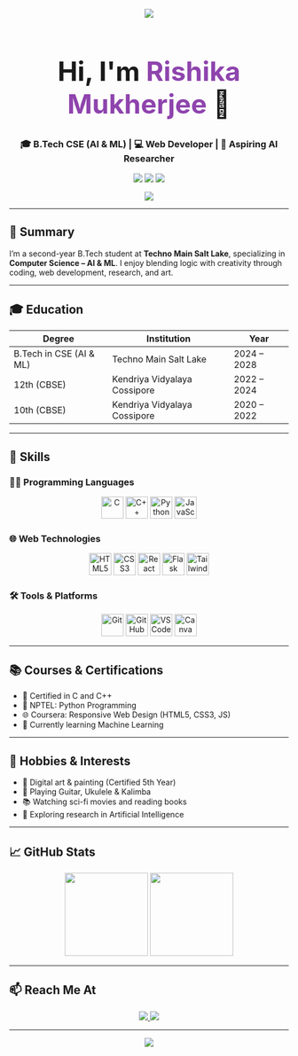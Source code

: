 <!-- Top Wave Banner -->
<p align="center">
  <img src="https://capsule-render.vercel.app/api?type=waving&color=8e44ad&height=120&section=header"/>
</p>

<!-- Name & Title -->
<h1 align="center" style="font-size: 3rem;">Hi, I'm <span style="color:#8e44ad;">Rishika Mukherjee</span> 👋</h1>

<h3 align="center">🎓 B.Tech CSE (AI & ML) | 💻 Web Developer | 🧠 Aspiring AI Researcher</h3>

<!-- Badges -->
<p align="center">
  <img src="https://img.shields.io/badge/AI%20Enthusiast-6c5ce7?style=for-the-badge&logo=openai&logoColor=white" />
  <img src="https://img.shields.io/badge/Web%20Dev-00cec9?style=for-the-badge&logo=javascript&logoColor=white" />
  <img src="https://img.shields.io/badge/Coding%20Learner-f39c12?style=for-the-badge&logo=python&logoColor=white" />
</p>

<!-- Bottom Wave Banner -->
<p align="center">
  <img src="https://capsule-render.vercel.app/api?type=waving&color=8e44ad&height=80&section=footer"/>
</p>

---

## 🧾 Summary

I’m a second-year B.Tech student at **Techno Main Salt Lake**, specializing in **Computer Science – AI & ML**. I enjoy blending logic with creativity through coding, web development, research, and art.

---

## 🎓 Education

| Degree                     | Institution                   | Year        |
|---------------------------|-------------------------------|-------------|
| B.Tech in CSE (AI & ML)   | Techno Main Salt Lake         | 2024 – 2028 |
| 12th (CBSE)               | Kendriya Vidyalaya Cossipore  | 2022 – 2024 |
| 10th (CBSE)               | Kendriya Vidyalaya Cossipore  | 2020 – 2022 |

---

## 💼 Skills

### 👩‍💻 Programming Languages

<p align="center">
  <img src="https://cdn.jsdelivr.net/gh/devicons/devicon/icons/c/c-original.svg" height="40" alt="C"/>
  <img src="https://cdn.jsdelivr.net/gh/devicons/devicon/icons/cplusplus/cplusplus-original.svg" height="40" alt="C++"/>
  <img src="https://cdn.jsdelivr.net/gh/devicons/devicon/icons/python/python-original.svg" height="40" alt="Python"/>
  <img src="https://cdn.jsdelivr.net/gh/devicons/devicon/icons/javascript/javascript-original.svg" height="40" alt="JavaScript"/>
</p>

### 🌐 Web Technologies

<p align="center">
  <img src="https://cdn.jsdelivr.net/gh/devicons/devicon/icons/html5/html5-original.svg" height="40" alt="HTML5"/>
  <img src="https://cdn.jsdelivr.net/gh/devicons/devicon/icons/css3/css3-original.svg" height="40" alt="CSS3"/>
  <img src="https://cdn.jsdelivr.net/gh/devicons/devicon/icons/react/react-original.svg" height="40" alt="React"/>
  <img src="https://cdn.jsdelivr.net/gh/devicons/devicon/icons/flask/flask-original.svg" height="40" alt="Flask"/>
  <img src="https://cdn.jsdelivr.net/gh/devicons/devicon/icons/tailwindcss/tailwindcss-plain.svg" height="40" alt="Tailwind CSS"/>
</p>

### 🛠️ Tools & Platforms

<p align="center">
  <img src="https://cdn.jsdelivr.net/gh/devicons/devicon/icons/git/git-original.svg" height="40" alt="Git"/>
  <img src="https://cdn.jsdelivr.net/gh/devicons/devicon/icons/github/github-original.svg" height="40" alt="GitHub"/>
  <img src="https://cdn.jsdelivr.net/gh/devicons/devicon/icons/vscode/vscode-original.svg" height="40" alt="VS Code"/>
  <img src="https://cdn.jsdelivr.net/gh/devicons/devicon/icons/canva/canva-original.svg" height="40" alt="Canva"/>
</p>

---

## 📚 Courses & Certifications

- 📜 Certified in C and C++  
- 🐍 NPTEL: Python Programming  
- 🌐 Coursera: Responsive Web Design (HTML5, CSS3, JS)  
- 🤖 Currently learning Machine Learning  

---

## 🎨 Hobbies & Interests

- 🎨 Digital art & painting (Certified 5th Year)  
- 🎵 Playing Guitar, Ukulele & Kalimba  
- 📚 Watching sci-fi movies and reading books  
- 🧪 Exploring research in Artificial Intelligence  

---

## 📈 GitHub Stats

<p align="center">
  <img src="https://github-readme-stats.vercel.app/api?username=your-github-username&show_icons=true&theme=gruvbox" height="150" />
  <img src="https://github-readme-streak-stats.herokuapp.com?user=your-github-username&theme=gruvbox" height="150"/>
</p>

---

## 📫 Reach Me At

<p align="center">
  <a href="mailto:rishikamukherjee2006@gmail.com">
    <img src="https://img.shields.io/badge/Email-rishikamukherjee2006@gmail.com-D14836?style=for-the-badge&logo=gmail&logoColor=white"/>
  </a>
  <a href="https://linkedin.com/in/rishika-mukherjee-125435321">
    <img src="https://img.shields.io/badge/LinkedIn-Rishika%20Mukherjee-0077B5?style=for-the-badge&logo=linkedin&logoColor=white"/>
  </a>
</p>

---

<!-- Final Wave Banner -->
<p align="center">
  <img src="https://capsule-render.vercel.app/api?type=waving&color=0abde3&height=100&section=footer"/>
</p>
